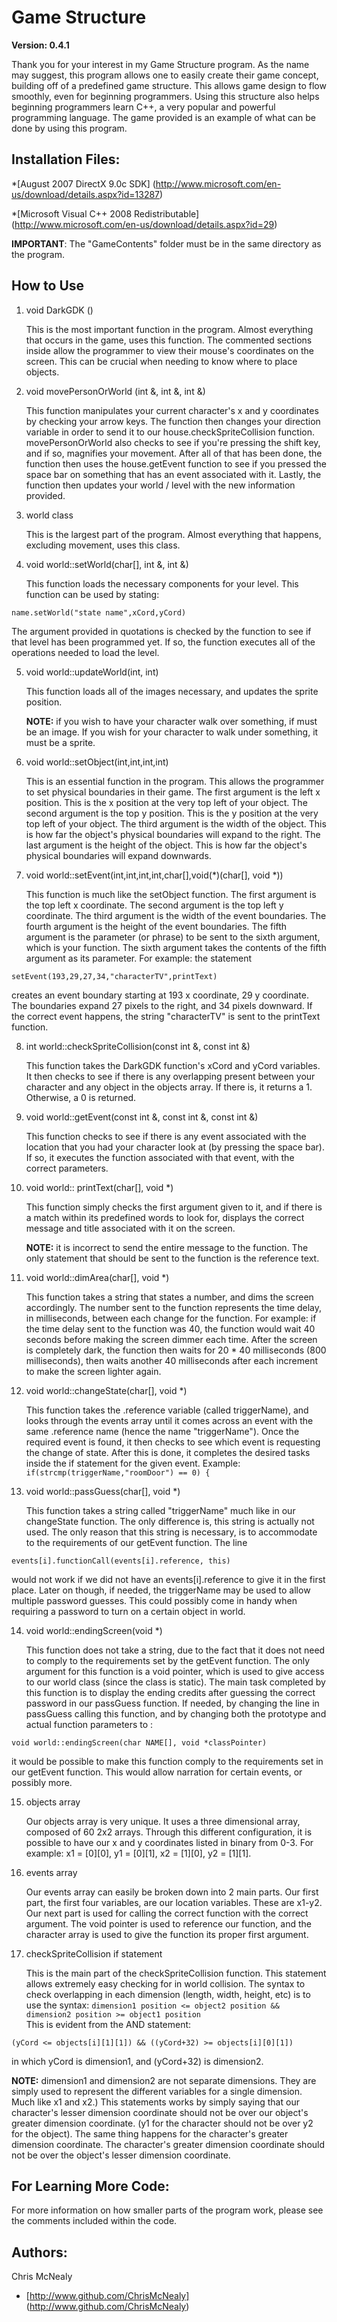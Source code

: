 Game Structure
===================
**Version: 0.4.1**

Thank you for your interest in my Game Structure program. As the name may suggest, this program allows one to easily create their game concept, building off of a predefined game structure. This allows game design to flow smoothly, even for beginning programmers. Using this structure also helps beginning programmers learn C++, a very popular and powerful programming language. The game provided is an example of what can be done by using this program.

Installation Files:
--------------
*[August 2007 DirectX 9.0c SDK] (http://www.microsoft.com/en-us/download/details.aspx?id=13287)

*[Microsoft Visual C++ 2008 Redistributable] (http://www.microsoft.com/en-us/download/details.aspx?id=29)

**IMPORTANT**: The "GameContents" folder must be in the same directory as the program.



How to Use
--------------



1.  void DarkGDK ()

	This is the most important function in the program. Almost everything that occurs in the game, uses this function. The commented sections inside allow the programmer to view their mouse's coordinates on the screen. This can be crucial when needing to know where to place objects.

2. void movePersonOrWorld (int &, int &, int &)

	This function manipulates your current character's x and y coordinates by checking your arrow keys. The function then changes your direction variable in order to send it to our house.checkSpriteCollision function. movePersonOrWorld also checks to see if you're pressing the shift key, and if so, magnifies your movement. After all of that has been done, the function then uses the house.getEvent function to see if you pressed the space bar on something that has an event associated with it. Lastly, the function then updates your world / level with the new information provided.

3. world class

	This is the largest part of the program. Almost everything that happens, excluding movement, uses this class.

4. void world::setWorld(char[], int &, int &)

	This function loads the necessary components for your level. This function can be used by stating:
```
name.setWorld("state name",xCord,yCord)
```
The argument provided in quotations is checked by the function to see if that level has been programmed yet. If so, the function executes all of the operations needed to load the level.

5. void world::updateWorld(int, int)

	This function loads all of the images necessary, and updates the sprite position. 
	
	**NOTE:** if you wish to have your character walk over something, if must be an image. If you wish for your character to walk under something, it must be a sprite.

6. void world::setObject(int,int,int,int)

	This is an essential function in the program. This allows the programmer to set physical boundaries in their game. The first argument is the left x position. This is the x position at the very top left of your object. The second argument is the top y position. This is the y position at the very top left of your object. The third argument is the width of the object. This is how far the object's physical boundaries will expand to the right. The last argument is the height of the object. This is how far the object's physical boundaries will expand downwards.

7. void world::setEvent(int,int,int,int,char[],void(*)(char[], void *))

	This function is much like the setObject function. The first argument is the top left x coordinate. The second argument is the top left y coordinate. The third argument is the width of the event boundaries. The fourth argument is the height of the event boundaries. The fifth argument is the parameter (or phrase) to be sent to the sixth argument, which is your function. The sixth argument takes the contents of the fifth argument as its parameter. For example: the statement 
```
setEvent(193,29,27,34,"characterTV",printText)
```
creates an event boundary starting at 193 x coordinate, 29 y coordinate. The boundaries expand 27 pixels to the right, and 34 pixels downward. If the correct event happens, the string "characterTV" is sent to the printText function.

8. int world::checkSpriteCollision(const int &, const int &)

	This function takes the DarkGDK function's xCord and yCord variables. It then checks to see if there is any overlapping present between your character and any object in the objects array. If there is, it returns a 1. Otherwise, a 0 is returned.  

9. void world::getEvent(const int &, const int &, const int &)

	This function checks to see if there is any event associated with the location that you had your character look at (by pressing the space bar). If so, it executes the function associated with that event, with the correct parameters.

10. void world:: printText(char[], void *)

	This function simply checks the first argument given to it, and if there is a match within its predefined words to look for, displays the correct message and title associated with it on the screen. 
	
	**NOTE:** it is incorrect to send the entire message to the function. The only statement that should be sent to the function is the reference text. 

11. void world::dimArea(char[], void *)

	This function takes a string that states a number, and dims the screen accordingly. The number sent to the function represents the time delay, in milliseconds, between each change for the function. For example: if the time delay sent to the function was 40, the function would wait 40 seconds before making the screen dimmer each time. After the screen is completely dark, the function then waits for 20 * 40 milliseconds (800 milliseconds), then waits another 40 milliseconds after each increment to make the screen lighter again.

12. void world::changeState(char[], void *)

	This function takes the .reference variable (called triggerName), and looks through the events array until it comes across an event with the same .reference name (hence the name "triggerName"). Once the required event is found, it then checks to see which event is requesting the change of state. After this is done, it completes the desired tasks inside the if statement for the given event. 
Example: ``` if(strcmp(triggerName,"roomDoor") == 0) { ```

13. void world::passGuess(char[], void *)

	This function takes a string called "triggerName" much like in our changeState function. The only difference is, this string is actually not used. The only reason that this string is necessary, is to accommodate to the requirements of our getEvent function. The line 
```
events[i].functionCall(events[i].reference, this) 
```
would not work if we did not have an events[i].reference to give it in the first place. Later on though, if needed, the triggerName may be used to allow multiple password guesses. This could possibly come in handy when requiring a password to turn on a certain object in world.

14. void world::endingScreen(void *)

	This function does not take a string, due to the fact that it does not need to comply to the requirements set by the getEvent function. The only argument for this function is a void pointer, which is used to give access to our world class (since the class is static). The main task completed by this function is to display the ending credits after guessing the correct password in our passGuess function. If needed, by changing the line in passGuess calling this function, and by changing both the prototype and actual function parameters to :
```
void world::endingScreen(char NAME[], void *classPointer)
```
it would be possible to make this function comply to the requirements set in our getEvent function. This would allow narration for certain events, or possibly more.

15. objects array

	Our objects array is very unique. It uses a three dimensional array, composed of 60 2x2 arrays. Through this different configuration, it is possible to have our x and y coordinates listed in binary from 0-3. For example: x1 = [0][0], y1 = [0][1], x2 = [1][0], y2 = [1][1]. 

16. events array

	Our events array can easily be broken down into 2 main parts. Our first part, the first four variables, are our location variables. These are x1-y2. Our next part is used for calling the correct function with the correct argument. The void pointer is used to reference our function, and the character array is used to give the function its proper first argument. 

17. checkSpriteCollision if statement

	This is the main part of the checkSpriteCollision function. This statement allows extremely easy checking for in world collision. The syntax to check overlapping in each dimension (length, width, height, etc) is to use the syntax:
``` dimension1 position <= object2 position && dimension2 position >= object1 position ```  
  This is evident from the AND statement:
```
(yCord <= objects[i][1][1]) && ((yCord+32) >= objects[i][0][1])
```
  in which yCord is dimension1, and (yCord+32) is dimension2. 

**NOTE:** dimension1 and dimension2 are not separate dimensions. They are simply used to represent the different variables for a single dimension. Much like x1 and x2.)
This statements works by simply saying that our character's lesser dimension coordinate should not be over our object's greater dimension coordinate. (y1 for the character should not be over y2 for the object). The same thing happens for the character's greater dimension coordinate. The character's greater dimension coordinate should not be over the object's lesser dimension coordinate.

For Learning More Code:
-----------
For more information on how smaller parts of the program work, please see the comments included within the code.

Authors:
----------
Chris McNealy
* [http://www.github.com/ChrisMcNealy] (http://www.github.com/ChrisMcNealy)
	




